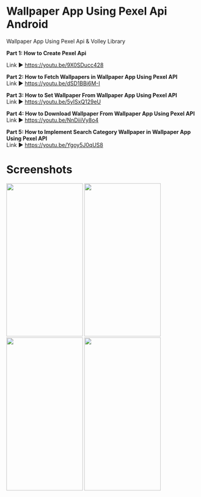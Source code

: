 # Wallpaper App Using Pexel Api Android 
Wallpaper App Using Pexel Api & Volley Library

**Part 1: How to Create Pexel Api** 

Link ►  https://youtu.be/9X0SDucc428

**Part 2: How to Fetch Wallpapers in Wallpaper App Using Pexel API**  
Link ►  https://youtu.be/dSD1BBi6M-I

**Part 3: How to Set Wallpaper From Wallpaper App Using Pexel API**  
Link ►  https://youtu.be/5yISxQ129eU

**Part 4: How to Download Wallpaper From Wallpaper App Using Pexel API** 
Link ►  https://youtu.be/NnDiiiVy8o4

**Part 5: How to Implement Search Category Wallpaper in Wallpaper App Using Pexel API**  
Link ►  https://youtu.be/Ygoy5J0qUS8

# Screenshots 
<p float="left">
 <img src="https://github.com/arsltech/Wallpaper-App-Using-Pexel-Api-Android-/blob/master/Screen1.png" width="200" height="400" />
 <img src="https://github.com/arsltech/Wallpaper-App-Using-Pexel-Api-Android-/blob/master/Screen2.png" width="200" height="400" />
 <img src="https://github.com/arsltech/Wallpaper-App-Using-Pexel-Api-Android-/blob/master/Screen3.png" width="200" height="400" />
 <img src="https://github.com/arsltech/Wallpaper-App-Using-Pexel-Api-Android-/blob/master/Screen4.png" width="200" height="400" />

</p>
